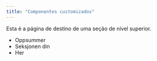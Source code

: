```yaml
---
title: "Componentes customizados"
---
```


Esta é a página de destino de uma seção de nível superior.

* Oppsummer
* Seksjonen din
* Her
